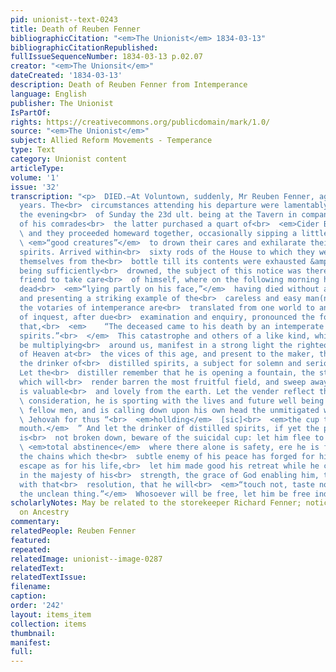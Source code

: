 ```yaml
---
pid: unionist--text-0243
title: Death of Reuben Fenner
bibliographicCitation: "<em>The Unionist</em> 1834-03-13"
bibliographicCitationRepublished: 
fullIssueSequenceNumber: 1834-03-13 p.02.07
creator: "<em>The Unionsit</em>"
dateCreated: '1834-03-13'
description: Death of Reuben Fenner from Intemperance
language: English
publisher: The Unionist
IsPartOf: 
rights: https://creativecommons.org/publicdomain/mark/1.0/
source: "<em>The Unionist</em>"
subject: Allied Reform Movements - Temperance
type: Text
category: Unionist content
articleType: 
volume: '1'
issue: '32'
transcription: "<p>  DIED.—At Voluntown, suddenly, Mr Reuben Fenner, aged about 60
  years. The<br>  circumstances attending his departure were lamentably horrid. On
  the evening<br>  of Sunday the 23d ult. being at the Tavern in company with one
  of his comrades<br>  the latter purchased a quart of<br>  <em>Cider Brandy</em>
  \ and they proceeded homeward together, occasionally sipping a little of the<br>
  \ <em>“good creatures”</em>  to drown their cares and exhilarate their drooping
  spirits. Arrived within<br>  sixty rods of the House to which they were going regaled
  themselves from the<br>  bottle till its contents were exhausted &amp; their cares
  being sufficiently<br>  drowned, the subject of this notice was there left by his
  friend to take care<br>  of himself, where on the following morning he was found
  dead<br>  <em>“lying partly on his face,”</em>  having died without a struggle,
  and presenting a striking example of the<br>  careless and easy man(ner) in which
  the votaries of intemperance are<br>  translated from one world to another!! A jury
  of inquest, after due<br>  examination and enquiry, pronounced the following verdict
  that,<br>  <em>    “The deceased came to his death by an intemperate use of ardent
  spirits.”<br>  </em>  This catastrophe and others of a like kind, which seem to
  be multiplying<br>  around us, manifest in a strong light the righteous indignation
  of Heaven at<br>  the vices of this age, and present to the maker, the vender and
  the drinker of<br>  distilled spirits, a subject for solemn and serious reflection.
  Let the<br>  distiller remember that he is opening a fountain, the streams from
  which will<br>  render barren the most fruitful field, and sweep away much that
  is valuable<br>  and lovely from the earth. Let the vender reflect that, for a paltry<br>
  \ consideration, he is sporting with the lives and future well being of his<br>
  \ fellow men, and is calling down upon his own head the unmitigated wrath of<br>
  \ Jehovah for thus “<br>  <em>hollding</em>  [sic]<br>  <em>the cup to his neighbor’s
  mouth.</em>  ” And let the drinker of distilled spirits, if yet the power of resistance
  is<br>  not broken down, beware of the suicidal cup: let him flee to the ark of<br>
  \ <em>total abstinence</em>  where there alone is safety, ere he is fast bound by
  the chains which the<br>  subtle enemy of his peace has forged for him, let him
  escape as for his life,<br>  let him made good his retreat while he can and resolve
  in the majesty of his<br>  strength, the grace of God enabling him, to act in accordance
  with that<br>  resolution, that he will<br>  <em>“touch not, taste not, handle not
  the unclean thing.”</em>  Whosoever will be free, let him be free indeed.<br></p><p></p>"
scholarlyNotes: May be related to the storekeeper Richard Fenner; notice out to someone
  on Ancestry
commentary: 
relatedPeople: Reuben Fenner
featured: 
repeated: 
relatedImage: unionist--image-0287
relatedText: 
relatedTextIssue: 
filename: 
caption: 
order: '242'
layout: items_item
collection: items
thumbnail: 
manifest: 
full: 
---
```

